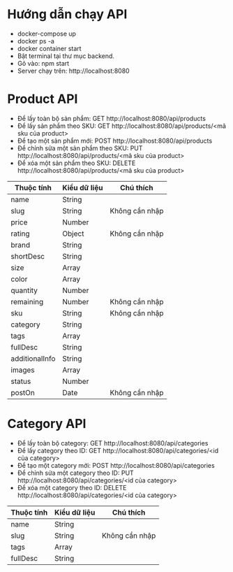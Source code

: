 # Hướng dẫn chạy API
- docker-compose up
- docker ps -a
- docker container start <ID>
- Bật terminal tại thư mục backend.
- Gõ vào: npm start
- Server chạy trên: http://localhost:8080
# Product API
- Để lấy toàn bộ sản phẩm: GET http://localhost:8080/api/products
- Để lấy sản phẩm theo SKU: GET http://localhost:8080/api/products/<mã sku của product>
- Để tạo một sản phẩm mới: POST http://localhost:8080/api/products
- Để chỉnh sửa một sản phẩm theo SKU: PUT http://localhost:8080/api/products/<mã sku của product>
- Để xóa một sản phẩm theo SKU: DELETE http://localhost:8080/api/products/<mã sku của product>

|Thuộc tính| Kiểu dữ liệu |Chú thích|
|--|--|--|
|name|String||
|slug|String|Không cần nhập|
|price|Number||
|rating|Object|Không cần nhập|
|brand|String||
|shortDesc|String||
|size|Array||
|color|Array||
|quantity|Number||
|remaining|Number|Không cần nhập|
|sku|String|Không cần nhập|
|category|String||
|tags|Array||
|fullDesc|String||
|additionalInfo|String||
|images|Array||
|status|Number||
|postOn|Date|Không cần nhập|


# Category API
- Để lấy toàn bộ category: GET http://localhost:8080/api/categories
- Để lấy category theo ID: GET http://localhost:8080/api/categories/<id của category>
- Để tạo một category mới: POST http://localhost:8080/api/categories
- Để chỉnh sửa một category theo ID: PUT http://localhost:8080/api/categories/<id của category>
- Để xóa một category theo ID: DELETE http://localhost:8080/api/categories/<id của category>

|Thuộc tính| Kiểu dữ liệu |Chú thích|
|--|--|--|
|name|String||
|slug|String|Không cần nhập|
|tags|Array||
|fullDesc|String||
